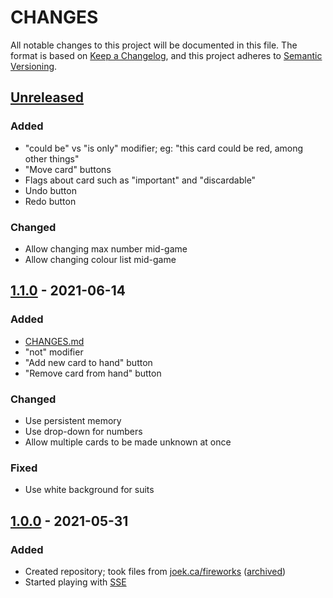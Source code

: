 # CHANGES

All notable changes to this project will be documented in this file. The format is based on [Keep a Changelog](https://keepachangelog.com/en/1.0.0/), and this project adheres to [Semantic Versioning](https://semver.org/spec/v2.0.0.html).

## [Unreleased]
### Added
+ "could be" vs "is only" modifier; eg: "this card could be red, among other things"
+ "Move card" buttons
+ Flags about card such as "important" and "discardable"
+ Undo button
+ Redo button

### Changed
+ Allow changing max number mid-game
+ Allow changing colour list mid-game

## [1.1.0] - 2021-06-14
### Added
+ [CHANGES.md](./CHANGES.md)
+ "not" modifier
+ "Add new card to hand" button
+ "Remove card from hand" button

### Changed
+ Use persistent memory
+ Use drop-down for numbers
+ Allow multiple cards to be made unknown at once

### Fixed
+ Use white background for suits

## [1.0.0] - 2021-05-31
### Added
+ Created repository; took files from [joek.ca/fireworks](http://joek.ca/fireworks) ([archived](https://web.archive.org/web/20210614133328/https://joekoop.com/fireworks))
+ Started playing with [SSE](https://developer.mozilla.org/en-US/docs/Web/API/Server-sent_events)

[Unreleased]: https://github.com/jkoop/fireworks/compare/v1.1.0...HEAD
[1.1.0]: https://github.com/jkoop/fireworks/compare/v1.0.0...v1.1.0
[1.0.0]: https://github.com/jkoop/fireworks/releases/tag/v1.0.0
